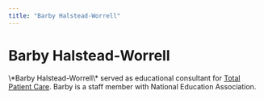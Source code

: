 ```yaml
---
title: "Barby Halstead-Worrell"
---
```


# Barby Halstead-Worrell

<p>\*Barby Halstead-Worrell\* served as educational consultant for <a href="/videos/total%5C_patient%5C_care">Total Patient Care</a>. Barby is a staff member with National Education Association.</p>
